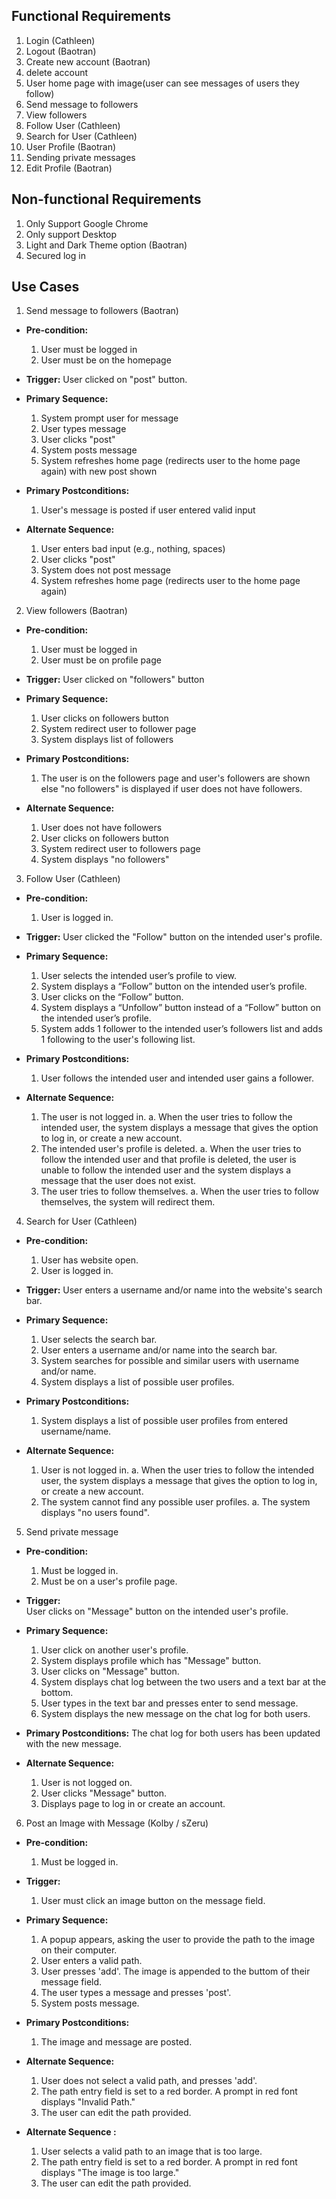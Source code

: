 
## Functional Requirements

1. Login (Cathleen)
2. Logout (Baotran)
3. Create new account (Baotran)
4. delete account
5. User home page with image(user can see messages of users they follow)
6. Send message to followers 
7. View followers 
8. Follow User (Cathleen)
9. Search for User (Cathleen)
10. User Profile (Baotran)
11. Sending private messages
12. Edit Profile (Baotran)

## Non-functional Requirements

1. Only Support Google Chrome
2. Only support Desktop
3. Light and Dark Theme option (Baotran)
4. Secured log in

## Use Cases

1. Send message to followers (Baotran)
- **Pre-condition:** 
  1. User must be logged in
  2. User must be on the homepage

- **Trigger:** 
  User clicked on "post" button.

- **Primary Sequence:**
  1. System prompt user for message
  2. User types message
  3. User clicks "post"
  4. System posts message
  5. System refreshes home page (redirects user to the home page again) with new post shown

- **Primary Postconditions:** 
  1. User's message is posted if user entered valid input

- **Alternate Sequence:**
  1. User enters bad input (e.g., nothing, spaces)
  2. User clicks "post"
  3. System does not post message
  4. System refreshes home page (redirects user to the home page again)

2. View followers (Baotran)
- **Pre-condition:** 
  1. User must be logged in
  2. User must be on profile page

- **Trigger:** 
  User clicked on "followers" button

- **Primary Sequence:**
  1. User clicks on followers button
  2. System redirect user to follower page
  3. System displays list of followers
  
- **Primary Postconditions:**
  1. The user is on the followers page and user's followers are shown else "no followers" is displayed if user does not have followers.

- **Alternate Sequence:**
  1. User does not have followers
  2. User clicks on followers button
  3. System redirect user to followers page
  4. System displays "no followers"


3. Follow User (Cathleen)
- **Pre-condition:**
  1. User is logged in.

- **Trigger:**
  User clicked the "Follow" button on the intended user's profile. 

- **Primary Sequence:**
  1. User selects the intended user’s profile to view.
  2. System displays a “Follow” button on the intended user’s profile.
  3. User clicks on the “Follow” button.
  4. System displays a “Unfollow” button instead of a “Follow” button on the intended user’s profile.
  5. System adds 1 follower to the intended user’s followers list and adds 1 following to the user's following list.

- **Primary Postconditions:**
  1. User follows the intended user and intended user gains a follower.

- **Alternate Sequence:**
  1. The user is not logged in.
	a. When the user tries to follow the intended user, the system displays a message that gives the option to log in, or create a new account.
  2. The intended user's profile is deleted.
  a. When the user tries to follow the intended user and that profile is deleted, the user is unable to follow the intended user and the system displays a message that the user does not exist.
  3. The user tries to follow themselves.
  a. When the user tries to follow themselves, the system will redirect them.

4. Search for User (Cathleen)
- **Pre-condition:**
  1. User has website open.
  2. User is logged in.

- **Trigger:**
  User enters a username and/or name into the website's search bar.

- **Primary Sequence:**
  1. User selects the search bar. 
  2. User enters a username and/or name into the search bar.
  3. System searches for possible and similar users with username and/or name.
  4. System displays a list of possible user profiles.

- **Primary Postconditions:**
  1. System displays a list of possible user profiles from entered username/name.

- **Alternate Sequence:**
  1. User is not logged in.
  a. When the user tries to follow the intended user, the system displays a message that gives the option to log in, or create a new account.
  2. The system cannot find any possible user profiles.
	a. The system displays "no users found".

5. Send private message
- **Pre-condition:** 
  1. Must be logged in.
  2. Must be on a user's profile page.

- **Trigger:**  
  User clicks on "Message" button on the intended user's profile.	

- **Primary Sequence:**
  1. User click on another user's profile.
  2. System displays profile which has "Message" button.
  3. User clicks on "Message" button.
  4. System displays chat log between the two users and a text bar at the bottom.
  5. User types in the text bar and presses enter to send message.
  6. System displays the new message on the chat log for both users.

- **Primary Postconditions:** 
  The chat log for both users has been updated with the new message.

- **Alternate Sequence:**
  1. User is not logged on.
  2. User clicks "Message" button.
  3. Displays page to log in or create an account.

6.  Post an Image with Message (Kolby / sZeru)
- **Pre-condition:**
  1. Must be logged in.

- **Trigger:** 
  1. User must click an image button on the message field.

- **Primary Sequence:**
  1. A popup appears, asking the user to provide the path to the image on their computer.
  2. User enters a valid path.
  3. User presses 'add'. The image is appended to the buttom of their message field.
  4. The user types a message and presses 'post'.
  5. System posts message.

- **Primary Postconditions:**
  1. The image and message are posted.

- **Alternate Sequence:**
  1. User does not select a valid path, and presses 'add'.
  2. The path entry field is set to a red border. A prompt in red font displays "Invalid Path."
  3. The user can edit the path provided.

- **Alternate Sequence <optional>:** 
  1. User selects a valid path to an image that is too large.
  2. The path entry field is set to a red border. A prompt in red font displays "The image is too large."
  3. The user can edit the path provided.


